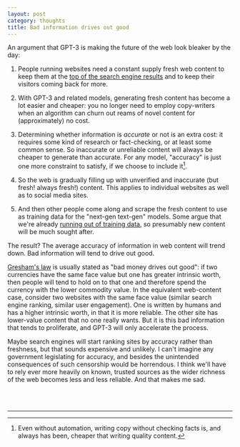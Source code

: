 ```yaml
---
layout: post
category: thoughts
title: Bad information drives out good
---
```


An argument that GPT-3 is making the future of the web look bleaker by the day:

1. People running websites need a constant supply fresh web content to keep them at the [top of the search engine results](https://googleblog.blogspot.com/2011/11/giving-you-fresher-more-recent-search.html) and to keep their visitors coming back for more.

2. With GPT-3 and related models, generating fresh content has become a lot easier and cheaper: you no longer need to employ copy-writers when an algorithm can churn out reams of novel content for (approximately) no cost.

3. Determining whether information is <i>accurate</i> or not is an extra cost: it requires some kind of research or fact-checking, or at least some common sense. So inaccurate or unreliable content will always be cheaper to generate than accurate. For any model, "accuracy" is just one more constraint to satisfy, if we choose to include it[^1].

4. So the web is gradually filling up with unverified and inaccurate (but fresh! always fresh!) content. This applies to individual websites as well as to social media sites.
   
5. And then other people come along and scrape the fresh content to use as training data for the "next-gen text-gen" models. Some argue that we're already [running out of training data](https://www.technologyreview.com/2022/11/24/1063684/we-could-run-out-of-data-to-train-ai-language-programs/), so presumably new content will be much sought after.

The result? The average accuracy of information in web content will trend down. Bad information will tend to drive out good.

[Gresham's law](https://en.wikipedia.org/wiki/Gresham%27s_law) is usually stated as "bad money drives out good": if two currencies have the same face value but one has greater intrinsic worth, then people will tend to hold on to that one and therefore spend the currency with the lower commodity value. In the equivalent web-content case, consider two websites with the same face value (similar search engine ranking, similar user engagement). One is written by humans and has a higher intrinsic worth, in that it is more reliable. The other site has lower-value content that no one really wants. But it is this bad information that tends to proliferate, and GPT-3 will only accelerate the process.

Maybe search engines will start ranking sites by accuracy rather than freshness, but that sounds expensive and unlikely. I can't imagine any government legislating for accuracy, and besides the unintended consequences of such censorship would be horrendous. I think we'll have to rely ever more heavily on known, trusted sources as the wider richness of the web becomes less and less reliable. And that makes me sad. 

<br>
<br>


----

[^1]: Even without automation, writing copy without checking facts is, and always has been, cheaper that writing quality content.